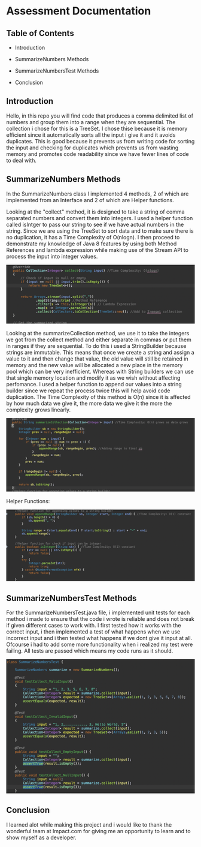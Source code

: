 # Assessment Documentation

## Table of Contents

- Introduction
  
- SummarizeNumbers Methods

- SummarizeNumbersTest Methods
  
- Conclusion

## Introduction

Hello, in this repo you will find code that produces a comma delimited list of numbers and group them into a range when they are sequential. The collection i chose for this is a TreeSet. I chose thise because it is memory efficient since it automatically sorts all the input i give it and it avoids duplicates. This is good because it prevents us from writing code for sorting the input and checking for duplicates which prevents us from wasting memory and promotes code readability since we have fewer lines of code to deal with.

## SummarizeNumbers Methods

In the SummarizeNumbers class I implemented 4 methods, 2 of which are implemented from an Interface and 2 of which are Helper functions.

Looking at the "collect" method, it is designed to take a string of comma separated numbers and convert them into integers. I used a helper function called isIntger to pass our string to see if we have actual numbers in the string. Since we are using the TreeSet to sort data and to make sure there is no duplication, it has a Time Complexity of O(nlogn). I then proceed to demonstrate my knowledge of Java 8 features by using both Method References and lambda expression while making use of the Stream API to process the input into integer values.

![Code Explanation part1](Images/1.png)

Looking at the summarizeCollection method, we use it to take the integers we got from the collect method and either separate in commas or put them in ranges if they are sequential. To do this i used a StringBuilder because strings are immutable. This means that once we create a string and assign a value to it and then change that value, the old value will still be retained in memory and the new value will be allocated a new place in the memory pool which can be very inefficient. Whereas with String builders we can use that single memory location and modify it as we wish without affecting perfomance. I used a helper function to append our values into a string builder since we repeat the process twice this will help avoid code duplication. The Time Complexity of this method is O(n) since it is affected by how much data we give it, the more data we give it the more the complexity grows linearly.

![Code Explanation part1](Images/2.png)

Helper Functions:

![Code Explanation part1](Images/3.png)

## SummarizeNumbersTest Methods
For the SummarizeNumbersTest.java file, i implemented unit tests for each method i made to ensure that the code i wrote is reliable and does not break if given different cases to work with. I first tested how it works with the correct input, i then implemented a test of what happens when we use incorrect input and i then tested what happens if we dont give it input at all. Ofcourse i had to add some more functionality when i realized my test were failing. All tests are passed which means my code runs as it should.

![Code Explanation part1](Images/4.png)

## Conclusion

I learned alot while making this project and i would like to thank the wonderful team at Impact.com for giving me an opportunity to learn and to show myself as a developer.
